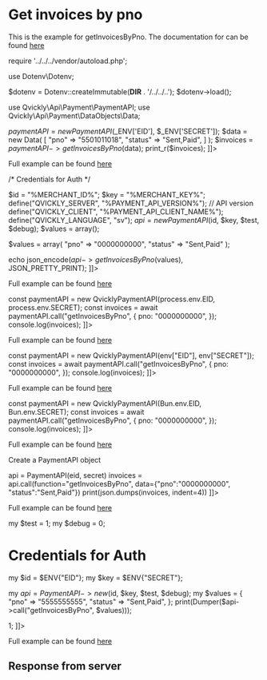 # Get invoices by pno

<include from="Snippets-PaymentAPI.md" element-id="snippet-header"></include>

This is the example for getInvoicesByPno. The documentation for can be found [here](getInvoicesByPno.md)

<tabs>
    <tab title="%code-json%">
<code-block lang="json">
<![CDATA[
{
    "credentials": {
        "id": "%MERCHANT_ID%",
        "hash": "6f64652a1bfc9cef299d1a8d76e10636716cae33ff49998b413f9513968ea86e56a0974535c434bfa26b1a6c9563b93f45e3951a0215e949b1c2c430e9ca790b",
        "version": "%PAYMENT_API_VERSION%",
        "client": "%PAYMENT_API_CLIENT_NAME%",
        "language": "sv",
        "time": 1714933179.069521
    },
    "data": {
        "pno": "0000000000",
        "status": "Sent,Paid"
    },
    "function": "getInvoicesByPno"
}
]]>
</code-block>
    </tab>

<tab title="%code-php%">
<code-block lang="php">
<![CDATA[
<?php
declare(strict_types=1);

require '../../../vendor/autoload.php';

use Dotenv\Dotenv;

$dotenv = Dotenv::createImmutable(__DIR__ . '/../../..');
$dotenv->load();

use Qvickly\Api\Payment\PaymentAPI;
use Qvickly\Api\Payment\DataObjects\Data;

$paymentAPI = new PaymentAPI($_ENV['EID'], $_ENV['SECRET']);
$data = new Data(
    [
        "pno" => "5501011018",
        "status" => "Sent,Paid",
    ]
);
$invoices = $paymentAPI->getInvoicesByPno($data);
print_r($invoices);
]]>
</code-block>

Full example can be found [here](https://github.com/Billmate/qvickly-php-module/blob/main/examples/PaymentAPI/Simple/getInvoicesByPno.php)

<include from="Snippets-PHP-Module.md" element-id="snippet-composer-require" />

</tab>

<tab title="%code-phplegacy%">
<code-block lang="PHP">
<![CDATA[
<?php
include('../PaymentAPI.php');
$test = true;
$debug = false;

/* Credentials for Auth */

$id = "%MERCHANT_ID%";
$key = "%MERCHANT_KEY%";
define("QVICKLY_SERVER", "%PAYMENT_API_VERSION%"); // API version
define("QVICKLY_CLIENT", "%PAYMENT_API_CLIENT_NAME%");
define("QVICKLY_LANGUAGE", "sv");
$api = new PaymentAPI($id, $key, $test, $debug);
$values = array();

$values = array(
    "pno" => "0000000000",
    "status" => "Sent,Paid"
);

echo json_encode($api->getInvoicesByPno($values), JSON_PRETTY_PRINT);
]]>
</code-block>

Full example can be found [here](https://github.com/Billmate/QvicklyAPISamples/blob/main/PHP.Legacy/examples/getInvoicesByPno.php)

</tab>

<tab title="%code-node%">
<code-block lang="javascript">
<![CDATA[
import { QvicklyPaymentAPI } from "../../PaymentAPI.js";

const paymentAPI = new QvicklyPaymentAPI(process.env.EID, process.env.SECRET);
const invoices = await paymentAPI.call("getInvoicesByPno", {
    pno: "0000000000",
});
console.log(invoices);
]]>
</code-block>

Full example can be found [here](https://github.com/Billmate/QvicklyAPISamples/blob/main/Node.JS/examples/PaymentAPI/getInvoicesByPno.js)

</tab>

<tab title="%code-deno%">
<code-block lang="javascript">
<![CDATA[
import {QvicklyPaymentAPI, env} from "../../PaymentAPI.ts";

const paymentAPI = new QvicklyPaymentAPI(env["EID"], env["SECRET"]);
const invoices = await paymentAPI.call("getInvoicesByPno", {
    pno: "0000000000",
});
console.log(invoices);
]]>
</code-block>

Full example can be found [here](https://github.com/Billmate/QvicklyAPISamples/blob/main/Deno/examples/PaymentAPI/getInvoicesByPno.ts)

</tab>

<tab title="%code-bun%">
<code-block lang="javascript">
<![CDATA[
import QvicklyPaymentAPI from "../../PaymentAPI";

const paymentAPI = new QvicklyPaymentAPI(Bun.env.EID, Bun.env.SECRET);
const invoices = await paymentAPI.call("getInvoicesByPno", {
    pno: "0000000000",
});
console.log(invoices);
]]>
</code-block>

Full example can be found [here](https://github.com/Billmate/QvicklyAPISamples/blob/main/Bun/examples/PaymentAPI/getInvoicesByPno.ts)

</tab>

  <tab title="%code-python%">
<code-block lang="Python">
<![CDATA[
from PaymentAPI import PaymentAPI

# Create a PaymentAPI object
api = PaymentAPI(eid, secret)
invoices = api.call(function="getInvoicesByPno", data={"pno":"0000000000", "status":"Sent,Paid"})
print(json.dumps(invoices, indent=4))
]]>
</code-block>

Full example can be found [here](https://github.com/Billmate/QvicklyAPISamples/blob/main/Python/examples/PaymentAPI/getInvoicesByPno.py)

  </tab>

<tab title="%code-perl%">
<code-block lang="perl">
<![CDATA[
#!/usr/bin/perl
use strict;
use warnings;
use JSON::PP;
use Data::Dumper;
use lib '../..';
require "PaymentAPI.pl";
require "LoadEnv.pl";
LoadEnv('../../.env');

my $test = 1;
my $debug = 0;

# Credentials for Auth
my $id = $ENV{"EID"};
my $key = $ENV{"SECRET"};

my $api = PaymentAPI->new($id, $key, $test, $debug);
my $values = {
    "pno" => "5555555555",
    "status" => "Sent,Paid",
};
print(Dumper($api->call("getInvoicesByPno", $values)));

1;
]]>
</code-block>

Full example can be found [here](https://github.com/Billmate/QvicklyAPISamples/blob/main/Perl/examples/PaymentAPI/getInvoicesByPno.pl)

</tab>

</tabs>

## Response from server
<code-block lang="json">
<![CDATA[
{
    "credentials": {
        "hash": "37790e896e2f78c58cbc7da6bafee4fd987ed1f02a72a5bc5faf79632276291ed34555d1d2d9d8b3858e1d39905efdc8b3148545
dac654a11c2f0d05ff2ae1e5",
        "logid": 1234567
    },
    "data": [
        {
            "status": "Cancelled",
            "name": "Whazzup",
            "invoicedate": "2024-04-19",
            "duedate": "2024-05-03",
            "topay": "0.00",
            "invoiceid_real": "12345",
            "fileurl": "http://www.combain.com/mexc/customerinvoices/2024089017233469726180c4f1b6bce.pdf",
            "balancedue": "0.00",
            "invoicetype": "F",
            "distributor_status": "Cancelled",
            "creditinvoiceid": "",
            "hash": "2024089017233469726180c4f1b6bce",
            "mm3servicesid": "123456",
            "mexcModulesid": "543210",
            "mexcCustomerinvoicesid": "1234567"
        }
    ]
}
]]>
</code-block>

<include from="Snippets-Examples.md" element-id="snippet-footer"></include>